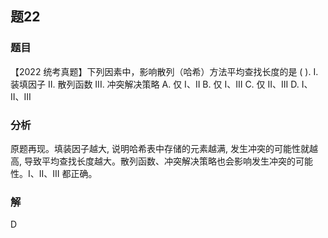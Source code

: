 ## 题22
### 题目
【2022 统考真题】下列因素中，影响散列（哈希）方法平均查找长度的是 ( ).
I. 装填因子
II. 散列函数
III. 冲突解决策略
A. 仅 I、II 
B. 仅 I、III 
C. 仅 II、III
D. I、II、III
### 分析
原题再现。填装因子越大, 说明哈希表中存储的元素越满, 发生冲突的可能性就越高, 导致平均查找长度越大。散列函数、冲突解决策略也会影响发生冲突的可能性。I、II、III 都正确。
### 解
D